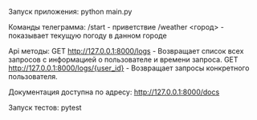 Запуск приложения: python main.py

Команды телеграмма:
      /start - приветствие
      /weather <город> - показывает текущую погоду в данном городе

Api методы:
      GET http://127.0.0.1:8000/logs - Возвращает список всех запросов с информацией о пользователе и времени запроса.
      GET http://127.0.0.1:8000/logs/{user_id} - Возвращает запросы конкретного пользователя.

Документация доступна по адресу: http://127.0.0.1:8000/docs

Запуск тестов: pytest